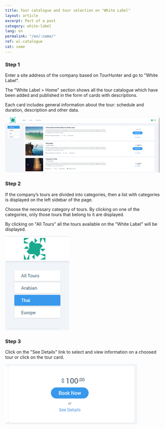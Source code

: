 ```yaml
---
title: Tour catalogue and tour selection on "White Label"
layout: article
excerpt: Part of a post
category: white-label
lang: en
permalink: "/en/:name/"
ref: wl-catalogue
cat: some
---
```


### **Step 1**

Enter a site address of the company based on TourHunter and go to "White Label".

The "White Label > Home" section shows all the tour catalogue which have been added and published in the form of cards with descriptions.

Each card includes general information about the tour: schedule and duration, description and other data.

![Tour_catalogue_on_wl1](/assets/images/tour_catalogue_on_wl1.png)

### **Step 2**

If the company’s tours are divided into categories, then a list with categories is displayed on the left sidebar of the page.

Choose the necessary category of tours. By clicking on one of the categories, only those tours that belong to it are displayed.

By clicking on "All Tours" all the tours available on the "White Label" will be displayed.

![Tour_catalogue_on_wl2](/assets/images/tour_catalogue_on_wl2.png)

### **Step 3**

Click on the "See Details" link to select and view information on a choosed tour or click on the tour card.

![Tour_catalogue_on_wl3](/assets/images/tour_catalogue_on_wl3.png)
